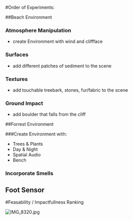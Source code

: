 #Order of Experiments:

##Beach Environment

### Atmosphere Manipulation
- create Environment with wind and cliffface

### Surfaces
- add different patches of sediment to the scene
 
### Textures
- add touchable treebark, stones, fur/fabric to the scene

### Ground Impact
- add boulder that falls from the cliff 

##Forrest Environment

###Create Environment with:
- Trees & Plants 
- Day & Night
- Spatial Audio
- Bench

### Incorporate Smells

## Foot Sensor
 


#Feasability / Impactfullness Ranking 

![IMG_8320.jpg](/.attachments/IMG_8320-b7740a35-3f90-4767-902f-30c6689c9fd9.jpg)
